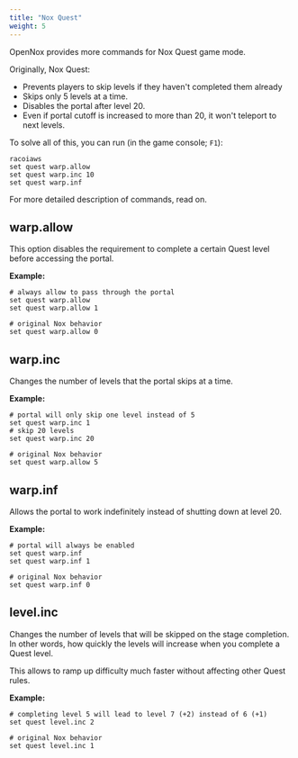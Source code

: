 ```yaml
---
title: "Nox Quest"
weight: 5
---
```


OpenNox provides more commands for Nox Quest game mode.

Originally, Nox Quest:

- Prevents players to skip levels if they haven't completed them already
- Skips only 5 levels at a time.
- Disables the portal after level 20.
- Even if portal cutoff is increased to more than 20, it won't teleport to next levels.

To solve all of this, you can run (in the game console; `F1`):

```
racoiaws
set quest warp.allow
set quest warp.inc 10
set quest warp.inf
```

For more detailed description of commands, read on.

## warp.allow

This option disables the requirement to complete a certain Quest level before accessing the portal.

**Example:**

```
# always allow to pass through the portal
set quest warp.allow
set quest warp.allow 1

# original Nox behavior
set quest warp.allow 0
```

## warp.inc

Changes the number of levels that the portal skips at a time.

**Example:**

```
# portal will only skip one level instead of 5
set quest warp.inc 1
# skip 20 levels
set quest warp.inc 20

# original Nox behavior
set quest warp.allow 5
```

## warp.inf

Allows the portal to work indefinitely instead of shutting down at level 20.

**Example:**

```
# portal will always be enabled
set quest warp.inf
set quest warp.inf 1

# original Nox behavior
set quest warp.inf 0
```

## level.inc

Changes the number of levels that will be skipped on the stage completion.
In other words, how quickly the levels will increase when you complete a Quest level.

This allows to ramp up difficulty much faster without affecting other Quest rules.

**Example:**

```
# completing level 5 will lead to level 7 (+2) instead of 6 (+1)
set quest level.inc 2

# original Nox behavior
set quest level.inc 1
```
